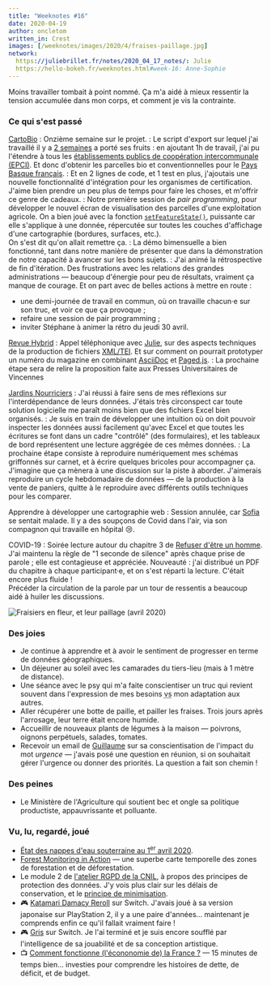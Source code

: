 ```yaml
---
title: "Weeknotes #16"
date: 2020-04-19
author: oncletom
written_in: Crest
images: [/weeknotes/images/2020/4/fraises-paillage.jpg]
network:
  https://juliebrillet.fr/notes/2020_04_17_notes/: Julie
  https://hello-bokeh.fr/weeknotes.html#week-16: Anne-Sophie
---
```


Moins travailler tombait à point nommé. Ça m'a aidé à mieux
ressentir la tension accumulée dans mon corps,
et comment je vis la contrainte.

<!--more-->

### Ce qui s'est passé

[CartoBio]
: Onzième semaine sur le projet.
: Le script d'export sur lequel j'ai travaillé il y a [2 semaines](/weeknotes/14/)
  a porté ses fruits : en ajoutant 1h de travail, j'ai pu l'étendre à tous
  les [établissements publics de coopération intercommunale (EPCI)](https://fr.wikipedia.org/wiki/%C3%89tablissement_public_de_coop%C3%A9ration_intercommunale).
  Et donc d'obtenir les parcelles bio et conventionnelles pour le [Pays Basque français](https://www.insee.fr/fr/statistiques/2011101?geo=EPCI-200067106).
: Et en 2 lignes de code, et 1 test en plus, j'ajoutais une nouvelle fonctionnalité
  d'intégration pour les organismes de certification.<br>
  J'aime bien prendre un peu plus de temps pour faire les choses,
  et m'offrir ce genre de cadeaux.
: Notre première session de _pair programming_, pour développer le nouvel
  écran de visualisation des parcelles d'une exploitation agricole.
  On a bien joué avec la fonction [`setFeatureState()`](https://docs.mapbox.com/mapbox-gl-js/api/#map#setfeaturestate),
  puissante car elle s'applique à une donnée, répercutée sur toutes les couches d'affichage d'une cartographie (bordures, surfaces, etc.).<br>
  On s'est dit qu'on allait remettre ça.
: La démo bimensuelle a bien fonctionné, tant dans notre manière de présenter que dans
  la démonstration de notre capacité à avancer sur les bons sujets.
: J'ai animé la rétrospective de fin d'itération. Des frustrations avec les relations
  des grandes administrations — beaucoup d'énergie pour peu de résultats, vraiment ça manque de courage.
  Et on part avec de belles actions à mettre en route :
  - une demi-journée de travail en commun, où on travaille chacun·e sur son truc,
    et voir ce que ça provoque ;
  - refaire une session de pair programming ;
  - inviter Stéphane à animer la rétro du jeudi 30 avril.



[Revue Hybrid]
: Appel téléphonique avec [Julie], sur des aspects techniques de la production
  de fichiers [XML/TEI](https://tei-openedition.readthedocs.io/fr/).
  Et sur comment on pourrait prototyper un numéro du magazine en combinant
  [AsciiDoc](https://asciidoctor.org/) et [Paged.js](https://www.pagedjs.org/).
: La prochaine étape sera de relire la proposition faite aux Presses Universitaires de Vincennes

[Jardins Nourriciers]
: J'ai réussi à faire sens de mes réflexions sur l'interdépendance de leurs données.
  J'étais très circonspect car toute solution logicielle me paraît moins bien
  que des fichiers Excel bien organisés.
: Je suis en train de développer une intuition où on doit pouvoir inspecter les données
  aussi facilement qu'avec Excel et que toutes les écritures se font dans un
  cadre "contrôlé" (des formulaires), et les tableaux de bord représentent
  une lecture aggrégée de ces mêmes données.
: La prochaine étape consiste à reproduire numériquement mes schémas griffonnés
  sur carnet, et à écrire quelques bricoles pour accompagner ça.
  J'imagine que ça mènera à une discussion sur la piste à aborder.
  J'aimerais reproduire un cycle hebdomadaire de données — de la production à la vente de paniers,
  quitte à le reproduire avec différents outils techniques pour les comparer.

Apprendre à développer une cartographie web
: Session annulée, car [Sofia] se sentait malade.
  Il y a des soupçons de Covid dans l'air, via son compagnon
  qui travaille en hôpital 😢.

COVID-19
: Soirée lecture autour du chapitre 3 de [Refuser d'être un homme](https://www.syllepse.net/refuser-d-etre-un-homme-_r_62_i_567.html).
  J'ai maintenu la règle de "1 seconde de silence" après chaque prise de parole ; elle est contagieuse et appréciée.
  Nouveauté : j'ai distribué un PDF du chapitre à chaque participant·e, et on s'est réparti
  la lecture. C'était encore plus fluide !<br>
  Précéder la circulation de la parole par un tour de ressentis a beaucoup aidé
  à huiler les discussions.


![](/weeknotes/images/2020/4/fraises-paillage.jpg "Fraisiers en fleur, et leur paillage (avril 2020)")

### Des joies

- Je continue à apprendre et à avoir le sentiment de progresser
  en terme de données géographiques.
- Un déjeuner au soleil avec les camarades du tiers-lieu (mais à 1 mètre de distance).
- Une séance avec le psy qui m'a faite conscientiser un truc qui revient
  souvent dans l'expression de mes besoins <abbr title="versus">vs</abbr>
  mon adaptation aux autres.
- Aller récupérer une botte de paille, et pailler les fraises.
  Trois jours après l'arrosage, leur terre était encore humide.
- Accueillir de nouveaux plants de légumes à la maison — poivrons,
  oignons perpétuels, salades, tomates.
- Recevoir un email de [Guillaume] sur sa conscientisation de l'impact
  du mot _urgence_ — j'avais posé une question en réunion,
  si on souhaitait gérer l'urgence ou donner des priorités.
  La question a fait son chemin !


### Des peines

- Le Ministère de l'Agriculture qui soutient bec et ongle sa politique
  productiste, appauvrissante et polluante.


### Vu, lu, regardé, joué

- [État des nappes d'eau souterraine au 1<sup>er</sup> avril 2020](https://www.brgm.fr/publication-presse/etat-nappes-eau-souterraine-1er-avril-2020).
- [Forest Monitoring in Action](https://www.globalforestwatch.org/) —
  une superbe carte temporelle des zones de forestation et de déforestation.
- Le module 2 de [l'atelier RGPD de la CNIL](https://atelier-rgpd.cnil.fr/),
  à propos des principes de protection des données. J'y vois plus clair
  sur les délais de conservation, et le [principe de minimisation](https://www.cnil.fr/fr/reglement-europeen-protection-donnees/chapitre2#Article5).
- 🎮 [Katamari Damacy Reroll](https://fr.wikipedia.org/wiki/Katamari_Damacy) sur Switch.
  J'avais joué à sa version japonaise sur PlayStation 2, il y a une paire d'années… maintenant
  je comprends enfin ce qu'il fallait vraiment faire !
- 🎮 [Gris](https://devolverdigital.com/games/gris) sur Switch.
  Je l'ai terminé et je suis encore soufflé par l'intelligence
  de sa jouabilité et de sa conception artistique.
- 📺 [Comment fonctionne (l'écononomie de) la France ?](https://www.youtube.com/watch?v=nN0dAUdL0I4) —
  15 minutes de temps bien… investies pour comprendre les histoires de dette, de déficit, et
  de budget.


[détour.studio]: /
[Stylo]: https://github.com/EcrituresNumeriques/stylo
[Jardins Nourriciers]: https://www.lesjardinsnourriciers.com/
[CartoBio]: http://cartobio.org/
[Revue Hybrid]: https://www.puv-editions.fr/collections/hybrid.html

[Sofia]: https://twitter.com/sofiaboulaarab
[Julie]: https://julie-blanc.fr/
[Anne-Sophie]: https://hello-bokeh.fr
[Noémie]: https://noemiegirard.co
[Antoine]: https://www.quaternum.net/
[Guillaume]: https://www.yuzutech.fr/

[VSCode Live Share]: https://marketplace.visualstudio.com/items?itemName=MS-vsliveshare.vsliveshare-pack
